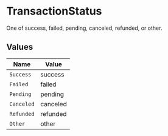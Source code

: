 # TransactionStatus

One of success, failed, pending, canceled, refunded, or other.


## Values

| Name       | Value      |
| ---------- | ---------- |
| `Success`  | success    |
| `Failed`   | failed     |
| `Pending`  | pending    |
| `Canceled` | canceled   |
| `Refunded` | refunded   |
| `Other`    | other      |